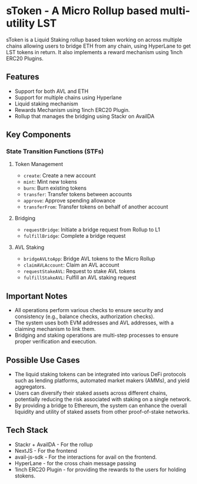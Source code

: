 # sToken - A Micro Rollup based multi-utility LST

sToken is a Liquid Staking rollup based token working on across multiple chains allowing users to bridge ETH from any chain, using HyperLane to get LST tokens in return. It also implements a reward mechanism using 1inch ERC20 Plugins.
## Features

- Support for both AVL and ETH
- Support for multiple chains using Hyperlane
- Liquid staking mechanism
- Rewards Mechanism using 1inch ERC20 Plugin.
- Rollup that manages the bridging using Stackr on AvailDA

## Key Components

### State Transition Functions (STFs)

1. Token Management
   - `create`: Create a new account
   - `mint`: Mint new tokens
   - `burn`: Burn existing tokens
   - `transfer`: Transfer tokens between accounts
   - `approve`: Approve spending allowance
   - `transferFrom`: Transfer tokens on behalf of another account

2. Bridging
   - `requestBridge`: Initiate a bridge request from Rollup to L1
   - `fulfillBridge`: Complete a bridge request

3. AVL Staking
   - `bridgeAVLtoApp`: Bridge AVL tokens to the Micro Rollup
   - `claimAVLAccount`: Claim an AVL account
   - `requestStakeAVL`: Request to stake AVL tokens
   - `fulfillStakeAVL`: Fulfill an AVL staking request


## Important Notes

- All operations perform various checks to ensure security and consistency (e.g., balance checks, authorization checks).
- The system uses both EVM addresses and AVL addresses, with a claiming mechanism to link them.
- Bridging and staking operations are multi-step processes to ensure proper verification and execution.

## Possible Use Cases
- The liquid staking tokens can be integrated into various DeFi protocols such as lending platforms, automated market makers (AMMs), and yield aggregators.
- Users can diversify their staked assets across different chains, potentially reducing the risk associated with staking on a single network.
- By providing a bridge to Ethereum, the system can enhance the overall liquidity and utility of staked assets from other proof-of-stake networks.

## Tech Stack

- Stackr + AvailDA - For the rollup
- NextJS - For the frontend
- avail-js-sdk - For the interactions for avail on the frontend.
- HyperLane - for the cross chain message passing
- 1inch ERC20 Plugin - for providing the rewards to the users for holding stokens.